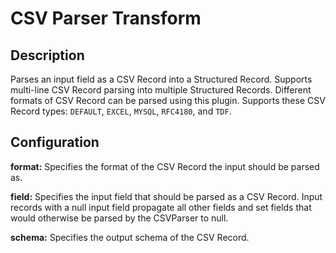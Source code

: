 # CSV Parser Transform


Description
-----------
Parses an input field as a CSV Record into a Structured Record. Supports multi-line CSV Record parsing
into multiple Structured Records. Different formats of CSV Record can be parsed using this plugin.
Supports these CSV Record types: ``DEFAULT``, ``EXCEL``, ``MYSQL``, ``RFC4180``, and ``TDF``.


Configuration
-------------
**format:** Specifies the format of the CSV Record the input should be parsed as.

**field:** Specifies the input field that should be parsed as a CSV Record. 
Input records with a null input field propagate all other fields and set fields that
would otherwise be parsed by the CSVParser to null.

**schema:** Specifies the output schema of the CSV Record.
